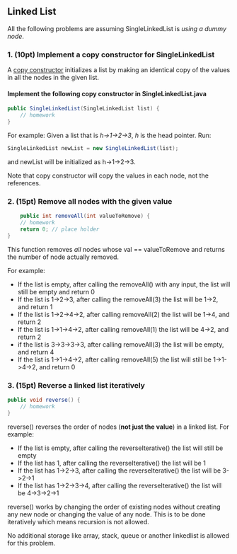 ## Linked List

All the following problems are assuming SingleLinkedList is *using a dummy node*.

### 1. (10pt) Implement a copy constructor for SingleLinkedList
A [copy constructor](https://www.baeldung.com/java-copy-constructor) initializes a list by making an identical copy of the values in all the nodes in the given list.

#### Implement the following copy constructor in SingleLinkedList.java
```java
public SingleLinkedList(SingleLinkedList list) {
    // homework
}
```

For example:
Given a list that is  *h->1->2->3*, *h* is the head pointer. Run:
```java
SingleLinkedList newList = new SingleLinkedList(list);
```
and newList will be initialized as h->1->2->3.

Note that copy constructor will copy the values in each node, not the references. 

### 2. (15pt) Remove all nodes with the given value
```java
    public int removeAll(int valueToRemove) {
    // homework
    return 0; // place holder
}
```
This function removes *all* nodes whose val == valueToRemove and returns the number of node actually removed.

For example:

- If the list is empty, after calling the removeAll() with any input, the list will still be empty and return 0
- If the list is 1->2->3, after calling the removeAll(3) the list will be 1->2, and return 1
- If the list is 1->2->4->2, after calling removeAll(2) the list will be 1->4, and return 2
- If the list is 1->1->4->2, after calling removeAll(1) the list will be 4->2, and return 2
- if the list is 3->3->3->3, after calling removeAll(3) the list will be empty, and return 4
- If the list is 1->1->4->2, after calling removeAll(5) the list will still be 1->1->4->2, and return 0

### 3. (15pt) Reverse a linked list iteratively
```java
public void reverse() {
    // homework
}
```

reverse() reverses the order of nodes (**not just the value**) in a linked list. For example:

* If the list is empty, after calling the reverseIterative() the list will still be empty
* If the list has 1, after calling the reverseIterative() the list will be 1
* If the list has 1->2->3, after calling the reverseIterative() the list will be 3->2->1
* If the list has 1->2->3->4, after calling the reverseIterative() the list will be 4->3->2->1

reverse() works by changing the order of existing nodes without creating any new node or changing the value of any node. This is to be done iteratively which means recursion is not allowed.

No additional storage like array, stack, queue or another linkedlist is allowed for this problem.
